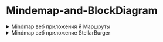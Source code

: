 # Mindemap-and-BlockDiagram
<details>
<summary>Mindmap веб приложения Я Маршруты</summary>

![imageup.ru](https://imageup.ru/img275/4581269/diagramma-sviazei-ia-marshruty.jpg)
</details>


<details>
<summary>Mindmap веб приложение StellarBurger</summary>

![imageup.ru](https://imageup.ru/img252/4581275/st_bur_5s.jpg)
</details>






